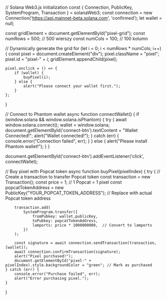 // Solana Web3.js initialization
const { Connection, PublicKey, SystemProgram, Transaction } = solanaWeb3;
const connection = new Connection('https://api.mainnet-beta.solana.com', 'confirmed');
let wallet = null;

const gridElement = document.getElementById("pixel-grid");
const numRows = 500;  // 500 wierszy
const numCols = 100;  // 100 kolumn

// Dynamically generate the grid
for (let i = 0; i < numRows * numCols; i++) {
    const pixel = document.createElement("div");
    pixel.className = "pixel";
    pixel.id = "pixel-" + i;
    gridElement.appendChild(pixel);

    pixel.onclick = () => {
        if (wallet) {
            buyPixel(i);
        } else {
            alert("Please connect your wallet first.");
        }
    };
}

// Connect to Phantom wallet
async function connectWallet() {
    if (window.solana && window.solana.isPhantom) {
        try {
            await window.solana.connect();
            wallet = window.solana;
            document.getElementById('connect-btn').textContent = "Wallet Connected!";
            alert("Wallet connected!");
        } catch (err) {
            console.error("Connection failed", err);
        }
    } else {
        alert("Please install Phantom wallet!");
    }
}

document.getElementById('connect-btn').addEventListener('click', connectWallet);

// Buy pixel with Popcat token
async function buyPixel(pixelIndex) {
    try {
        // Create a transaction to transfer Popcat token
        const transaction = new Transaction();
        const price = 1;  // 1 Popcat = 1 pixel
        const popcatTokenAddress = new PublicKey("YOUR_POPCAT_TOKEN_ADDRESS"); // Replace with actual Popcat token address

        transaction.add(
            SystemProgram.transfer({
                fromPubkey: wallet.publicKey,
                toPubkey: popcatTokenAddress,
                lamports: price * 1000000000,  // Convert to lamports
            })
        );

        const signature = await connection.sendTransaction(transaction, [wallet]);
        await connection.confirmTransaction(signature);
        alert("Pixel purchased!");
        document.getElementById("pixel-" + pixelIndex).style.backgroundColor = "green"; // Mark as purchased
    } catch (err) {
        console.error("Purchase failed", err);
        alert("Error purchasing pixel.");
    }
}
